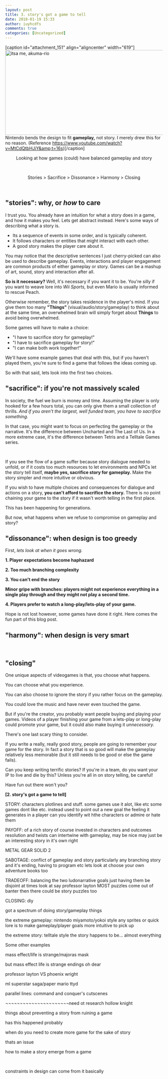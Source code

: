 ```yaml
---
layout: post
title: 3. story's got a game to tell
date: 2018-01-19 15:33
author: iuyhcdfs
comments: true
categories: [Uncategorized]
---
```

[caption id="attachment_151" align="aligncenter" width="619"]<img class="alignnone  wp-image-151" src="https://iuondesign.files.wordpress.com/2018/01/akumario-hanashi-3-with-hud.png" alt="itsa me, akuma-rio" width="619" height="271" /> Nintendo bends the design to fit <strong>gameplay,</strong> not story. I merely drew this for no reason. (Reference <a href="https://www.youtube.com/watch?v=MtCdQtbHJiY&amp;t=16s" target="_blank" rel="noopener">https://www.youtube.com/watch?v=MtCdQtbHJiY&amp;t=16s</a>)[/caption]
<p style="text-align:center;">Looking at how games (could) have balanced gameplay and story
<!--more--></p>
&nbsp;
<p style="text-align:center;">Stories &gt; Sacrifice &gt; Dissonance &gt; Harmony &gt; Closing</p>
&nbsp;
<h2><strong>"stories": why, or <em>how</em> to care</strong></h2>
I trust you. You already have an intuition for what a story does in a game, and how it makes you feel. Lets get abstract instead. Here's some ways of describing what a story is.
<ul>
	<li>Its a sequence of events in some order, and is typically coherent.</li>
	<li>It follows characters or entities that might interact with each other.</li>
	<li>A good story makes the player care about it.</li>
</ul>
You may notice that the descriptive sentences I just cherry-picked can also be used to describe gameplay. Events, interactions and player engagement are common products of either gameplay or story. Games can be a mashup of art, sound, story and interaction after all.

<strong>So is it necessary? </strong>Well, it's necessary if you want it to be.<em> </em>You're silly if you want to weave lore into <em>Wii Sports, </em>but even Mario is usually informed to rescue Peach.

Otherwise remember, the story takes residence in the player's mind. If you give them too many <strong>"Things"</strong> (visual/audio/story/gameplay) to think about at the same time, an overwhelmed brain will simply forget about <strong>Things</strong> to avoid being overwhelmed.

Some games will have to make a choice:
<ul>
	<li>"I have to sacrifice story for gameplay!"</li>
	<li>"I have to sacrifice gameplay for story!"</li>
	<li>"I can make both work together!"</li>
</ul>
We'll have some example games that deal with this, but if you haven't played them, you're sure to find a game that follows the ideas coming up.

So with that said, lets look into the first two choices.
<h2><strong>"sacrifice": if you're not massively scaled</strong></h2>
In society, the fuel we burn is money and time. Assuming the player is only hooked for a few hours total, you can only give them a small collection of thrills. <em>And if you aren't the largest, well funded team, you have to sacrifice something.</em>

In that case, you might want to focus on perfecting the gameplay or the narrative. It's the difference between Uncharted and The Last of Us. In a more extreme case, it's the difference between Tetris and a Telltale Games series.

&nbsp;

If you see the flow of a game suffer because story dialogue needed to unfold, or if it costs too much resources to let environments and NPCs let the story tell itself, <strong>maybe yes, sacrifice story for gameplay.</strong> Make the story simpler and more intuitive or obvious.

If you wish to have multiple choices and consequences for dialogue and actions on a story, <strong>you can't afford to sacrifice the story</strong><strong>. </strong>There is no point chaining your game to the story if it wasn't worth telling in the first place.

This has been happening for generations.

But now, what happens when we refuse to compromise on gameplay and story?
<h2><strong>"dissonance": when design is too greedy</strong></h2>
First, <em>lets look at when it goes wrong.</em>

<strong>1. Player expectations become haphazard</strong>

<strong>2. Too much branching complexity</strong>

<strong>3. You can't end the story</strong>

<b>Minor gripe with branches: players might not experience everything in a single play through and they might not play a second time.</b>

<strong>4. Players prefer to watch a long-play/lets-play of your game.</strong>

Hope is not lost however, some games have done it right. Here comes the fun part of this blog post.
<h2><strong>"harmony": when design is very smart</strong></h2>
&nbsp;
<h2><strong>"closing"</strong></h2>
One unique aspects of videogames is that, you choose what happens.

You can choose what you experience.

You can also choose to ignore the story if you rather focus on the gameplay.

You could love the music and have never even touched the game.

But if you're the creator, you probably want people buying and playing your games. Videos of a player finishing your game from a lets-play or long-play could promote your game, but it could also make buying it <em>unnecessary.</em>

There's one last scary thing to consider.

If you write a really, really good story, people are going to remember your game for the story. In fact a story that is so good will make the gameplay relatively less memorable (but it still needs to be good or else the game fails).

Can you keep writing terrific stories? If you're in a team, do you want your IP to live and die by this? Unless you're all in on story telling, be careful!

Have fun out there won't you?

<strong>[2. story's got a game to tell]</strong>

STORY: characters plotlines and stuff.
some games use it alot, like etc
some games dont like etc. instead used to point out a new goal
the feeling it generates in a player
can you identify wit hthe characters or admire or hate them

PAYOFF: of a rich story of course
invested in characters and outcomes
resolution and twists
can intertwine with gameplay, may be nice
may just be an interesting story in it's own right

METAL GEAR SOLID 2

SABOTAGE: conflict of gameplay and story
particularly any branching story and it's ending, having to program etc
lets look at choose your own adventure books too

TRADEOFF: balancing the two
ludonarrative goals
just having them be disjoint at times
look at say professor layton MOST puzzles come out of banter
then there could be story puzzles too

CLOSING: diy

got a spectrum of doing story/gameplay things

the extreme gameplay: nintendo miyamoto/yokoi style
any sprites or quick lore is to make gameplay/player goals more intuitive to pick up

the extreme story: telltale style
the story happens to be... almost everything

Some other examples

mass effect/life is strange/majoras mask

but mass effect life is strange endings oh dear

professor layton VS phoenix wright

ml superstar saga/paper mario ttyd

parallel lines: command and conquer's cutscenes

¬¬¬¬¬¬¬¬¬¬¬¬¬¬¬¬¬¬¬¬¬¬need ot research hollow knight

things about preventing a story from ruining a game

has this happened probably

when do you need to create more game for the sake of story

thats an issue

how to make a story emerge from a game

&nbsp;

constraints in design can come from it basically

&nbsp;
